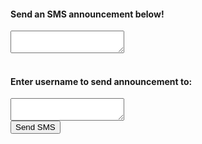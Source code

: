 <html>
<head>
    <link rel="stylesheet" href="main.css" />
    <link rel="stylesheet" href="index.css" />
    <script src="https://code.jquery.com/jquery-3.6.0.min.js"></script>
    <script src="config.js"></script>
    <script src="require.js"></script>
    <script src="app.js"></script>
</head>
<body>
    <h4>Send an SMS announcement below!</h4>
    <!-- enter msg -->
    <textarea id="announce" name="announce"></textarea>
    <br>
    <br>
    <!-- enter number -->
    <h4>Enter username to send announcement to:</h4>
    <textarea id="username" name="number"></textarea>
    <br>
    <!-- send button -->
    <button class="btn" id="sendSMS" onclick="sendTextMsg()">Send SMS</button>
</body>
</html>
